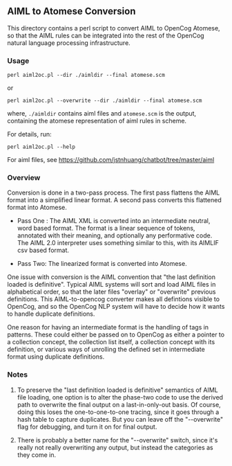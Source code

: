 AIML to Atomese Conversion
--------------------------
This directory contains a perl script to convert AIML to OpenCog
Atomese, so that the AIML rules can be integrated into the rest of
the OpenCog natural language processing infrastructure.


### Usage
```
perl aiml2oc.pl --dir ./aimldir --final atomese.scm
```
or
```
perl aiml2oc.pl --overwrite --dir ./aimldir --final atomese.scm
```
where, `./aimldir` contains aiml files and `atomese.scm` is the output,
containing the atomese representation of aiml rules in scheme.

For details, run:
```
perl aiml2oc.pl --help
```
For aiml files, see https://github.com/jstnhuang/chatbot/tree/master/aiml

### Overview
Conversion is done in a two-pass process.  The first pass flattens
the AIML format into a simplified linear format.  A second pass
converts this flattened format into Atomese.

* Pass One : The AIML XML is converted into an intermediate neutral,
  word based format. The format is a linear sequence of tokens,
  annotated with their meaning, and optionally any performative code.
  The AIML 2.0 interpreter uses something similar to this, with
  its AIMLIF csv based format.

* Pass Two: The linearized format is converted into Atomese.

One issue with conversion is the AIML convention that "the last
definition loaded is definitive".  Typical AIML systems will sort and
load AIML files in alphabetical order, so that the later files "overlay"
or "overwrite" previous definitions. This AIML-to-opencog converter
makes all defintions visible to OpenCog, and so the OpenCog NLP system
will have to decide how it wants to handle duplicate definitions.

One reason for having an intermediate format is the handling of <set>
tags in patterns. These could either be passed on to OpenCog as either
a pointer to a collection concept, the collection list itself, a
collection concept with its definition, or various ways of unrolling
the defined set in intermediate format using duplicate definitions.

### Notes

1. To preserve the "last definition loaded is definitive" semantics of
   AIML file loading, one option is to alter the phase-two code to use
   the derived path to overwrite the final output on a last-in-only-out
   basis. Of course, doing this loses the one-to-one-to-one tracing,
   since it goes through a hash table to capture duplicates. But you can
   leave off the "--overwrite" flag for debugging, and turn it on for
   final output.

2. There is probably a better name for the "--overwrite" switch, since
   it's really not really overwriting any output, but instead the
   categories as they come in.

